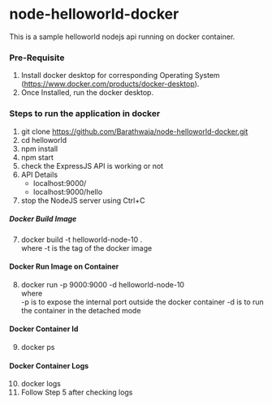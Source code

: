 # node-helloworld-docker
This is a sample helloworld nodejs api running on docker container.

### Pre-Requisite
1) Install docker desktop for corresponding Operating System (https://www.docker.com/products/docker-desktop).
2) Once Installed, run the docker desktop.

### Steps to run the application in docker
1) git clone https://github.com/Barathwaja/node-helloworld-docker.git
2) cd helloworld
3) npm install
4) npm start
4) check the ExpressJS API is working or not
5) API Details
    - localhost:9000/
    - localhost:9000/hello
6) stop the NodeJS server using Ctrl+C

##### Docker Build Image
7) docker build -t helloworld-node-10 . <br/> where -t is the tag of the docker image
#### Docker Run Image on Container
8) docker run -p 9000:9000 -d helloworld-node-10 <br/> where <br/>
-p is to expose the internal port outside the docker container
-d is to run the container in the detached mode
#### Docker Container Id
9) docker ps
#### Docker Container Logs
10) docker logs <container-id> 
11) Follow Step 5 after checking logs